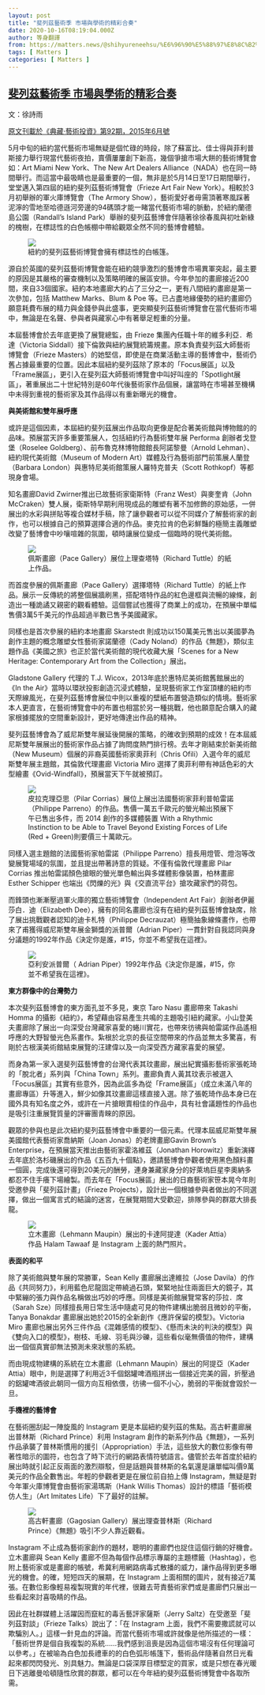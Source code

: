 ```yaml
---
layout: post
title: "斐列茲藝術季 市場與學術的精彩合奏"
date: 2020-10-16T08:19:04.000Z
author: 等身翻譯
from: https://matters.news/@shihyureneehsu/%E6%96%90%E5%88%97%E8%8C%B2%E8%97%9D%E8%A1%93%E5%AD%A3-%E5%B8%82%E5%A0%B4%E8%88%87%E5%AD%B8%E8%A1%93%E7%9A%84%E7%B2%BE%E5%BD%A9%E5%90%88%E5%A5%8F-bafyreieo76sirerb4yrwv5xxa6sdgh3dzeavlvzjpmb236w7nuv6puvr7m
tags: [ Matters ]
categories: [ Matters ]
---
```

<!--1602836344000-->
[斐列茲藝術季 市場與學術的精彩合奏](https://matters.news/@shihyureneehsu/%E6%96%90%E5%88%97%E8%8C%B2%E8%97%9D%E8%A1%93%E5%AD%A3-%E5%B8%82%E5%A0%B4%E8%88%87%E5%AD%B8%E8%A1%93%E7%9A%84%E7%B2%BE%E5%BD%A9%E5%90%88%E5%A5%8F-bafyreieo76sirerb4yrwv5xxa6sdgh3dzeavlvzjpmb236w7nuv6puvr7m)
------

<div>
<p>文：徐詩雨</p><p><u>原文刊載於《典藏‧藝術投資》第92期，2015年6月號</u></p><p>5月中旬的紐約當代藝術市場無疑是個忙碌的時段，除了蘇富比、佳士得與菲利普斯接力舉行現當代藝術夜拍，賣價屢屢創下新高，幾個爭搶市場大餅的藝術博覽會如：Art Miami New York、The New Art Dealers Alliance（NADA）也在同一時間舉行。而這當中最吸睛也是最重要的一個，無非是於5月14日至17日期間舉行，堂堂邁入第四屆的紐約斐列茲藝術博覽會（Frieze Art Fair New York）。相較於3月初舉辦的軍火庫博覽會（The Armory Show），藝術愛好者毋需頂著寒風踩著泥濘的雪地至哈德遜河旁邊的94碼頭才能一睹當代藝術市場的脈動，於紐約蘭德島公園（Randall’s Island Park）舉辦的斐列茲藝博會伴隨著徐徐春風與初吐新綠的槐樹，在標誌性的白色帳棚中帶給觀眾全然不同的藝博會體驗。</p><figure class="image"><img src="https://assets.matters.news/embed/a45af8ed-6bf5-45d7-9466-ef109a26e90b.jpeg" data-asset-id="a45af8ed-6bf5-45d7-9466-ef109a26e90b" referrerpolicy="no-referrer"><figcaption><span>紐約的斐列茲藝術博覽會擁有標誌性的白帳篷。</span></figcaption></figure><p>源自於英國的斐列茲藝術博覽會能在紐約競爭激烈的藝博會市場異軍突起，最主要的原因是其嚴格的審查機制以及策略明確的展區安排。今年參加的畫廊接近200間，來自33個國家。紐約本地畫廊大約占了三分之一，更有八間紐約畫廊是第一次參加，包括 Matthew Marks、Blum & Poe 等。已占盡地緣優勢的紐約畫廊仍願意耗費布展的精力與金錢參與此盛事，更突顯斐列茲藝術博覽會在當代藝術市場中，無論是在名聲、參與者與藏家心中有著舉足輕重的分量。</p><p>本屆藝博會於去年底更換了展覽總監，由 Frieze 集團內任職十年的維多利亞．希達（Victoria Siddall）接下倫敦與紐約展覽統籌規畫。原本負責斐列茲大師藝術博覽會（Frieze Masters）的她堅信，即使是在商業活動主導的藝博會中，藝術仍舊占據最重要的位置。因此本屆紐約斐列茲除了原本的「Focus展區」以及「Frame展區」，更引入在斐列茲大師藝術博覽會中叫好叫座的「Spotlight展區」，著重展出二十世紀特別是60年代後藝術家作品個展，讓當時在市場甚至機構中未得到重視的藝術家及其作品得以有重新曝光的機會。</p><p><strong>與美術館和雙年展呼應</strong></p><p>或許是這個因素，本屆紐約斐列茲展出作品取向更像是配合著美術館與博物館的的品味。預展當天許多重要策展人，包括紐約行為藝術雙年展 Performa 創辦者戈登堡（Roselee Goldberg）、前布魯克林博物館館長阿諾黎曼（Arnold Lehman）、紐約現代美術館（Museum of Modern Art）媒體及行為藝術部門前策展人蘭登（Barbara London）與惠特尼美術館策展人羅特克普夫（Scott Rothkopf）等都現身會場。</p><p>知名畫廊David Zwirner推出已故藝術家衛斯特（Franz West）與麥奎肯（John McCraken）雙人展，衛斯特早期利用現成品的雕塑有著不加修飾的原始感，一併展出的水彩與拼貼等複合媒材手稿，除了讓參觀者可以從不同媒介了解藝術家的創作，也可以根據自己的預算選擇合適的作品。麥克拉肯的色彩鮮豔的極簡主義雕塑改變了藝博會中吵嚷喧雜的氛圍，頓時讓展位變成一個臨時的現代美術館。</p><figure class="image"><img src="https://assets.matters.news/embed/88fe23af-817f-490f-a187-296341f3c32f.jpeg" referrerpolicy="no-referrer"><figcaption><span>佩斯畫廊（Pace Gallery）展位上理查塔特（Richard Tuttle）的紙上作品。</span></figcaption></figure><p>而首度參展的佩斯畫廊（Pace Gallery）選擇塔特（Richard Tuttle）的紙上作品。展示一反傳統的將整個展牆刷黑，搭配塔特作品的紅色邊框與流暢的線條，創造出一種詭譎又親密的觀看體驗。這個嘗試也獲得了商業上的成功，在預展中單幅售價3萬5千美元的作品超過半數已售予美國藏家。</p><p>同樣也是首次參展的紐約本地畫廊 Skarstedt 則成功以150萬美元售出以美國夢為創作主題的概念雕塑女性藝術家諾蘭德（Cady Noland）的作品《無題》，類似主題作品《美國之旅》也正於當代美術館的現代收藏大展「Scenes for a New Heritage: Contemporary Art from the Collection」展出。</p><p>Gladstone Gallery 代理的 T.J. Wicox，2013年底於惠特尼美術館舊館展出的《In the Air》當時以環狀投影創造沉浸式體驗，呈現藝術家工作室頂樓的紐約市天際線風光，在斐列茲藝博會展位中則以重複的壁紙布置營造類似的情境。藝術家本人更直言，在藝術博覽會中的布置也相當於另一種挑戰，他也願意配合購入的藏家根據擺放的空間重新設計，更好地傳達出作品的精神。</p><p>斐列茲藝博會為了威尼斯雙年展延後開展的策略，的確收到預期的成效！在本屆威尼斯雙年展展出的藝術家作品占據了詢問度熱門排行榜。去年才剛結束於新美術館（New Museum）個展的非裔英國藝術家奧菲利（Chris Ofili）入選今年的威尼斯雙年展主題館，其倫敦代理畫廊 Victoria Miro 選擇了奧菲利帶有神話色彩的大型繪畫《Ovid-Windfall》，預展當天下午就被預訂。</p><figure class="image"><img src="https://assets.matters.news/embed/f8eaad27-d868-49b5-bcbd-45b42e588c00.jpeg" referrerpolicy="no-referrer"><figcaption><span>皮拉克理亞思（Pilar Corrias）展位上展出法國藝術家菲利普帕雷諾 （Philippe Parreno）的作品。售價一萬五千歐元的螢光輸出預展下午已售出多件，而 2014 創作的多媒體裝置 With a Rhythmic Instinction to be Able to Travel Beyond Existing Forces of Life (Red + Green)則要價三十萬歐元。</span></figcaption></figure><p>同樣入選主題館的法國藝術家帕雷諾（Philippe Parreno）擅長用燈管、燈泡等改變展覽場域的氛圍，並且提出帶著詩意的質疑。不僅有倫敦代理畫廊 Pilar Corrias 推出帕雷諾顏色搶眼的螢光單色輸出與多媒體影像裝置，柏林畫廊 Esther Schipper 也端出《閃爍的光》與《交直流平台》搶攻藏家們的荷包。 </p><p>而鋒頭也漸漸壓過軍火庫的獨立藝術博覽會（Independent Art Fair）創辦者伊麗莎白．迪（Elizabeth Dee），擁有的同名畫廊也沒有在紐約斐列茲藝博會缺席，除了展出挑戰觀者認知的迪卡札特（Philippe Decrauzat）極簡抽象線條畫作，也帶來了甫獲得威尼斯雙年展金獅獎的派普爾（Adrian Piper）一貫針對自我認同與身分議題的1992年作品《決定你是誰，#15，你並不希望我在這裡》。</p><figure class="image"><img src="https://assets.matters.news/embed/18a1059e-911c-4973-9d3c-49a46e616b62.jpeg" referrerpolicy="no-referrer"><figcaption><span>亞利安派普爾（ Adrian Piper）1992年作品《決定你是誰，#15，你並不希望我在這裡》。</span></figcaption></figure><p><strong>東方群像中的台灣勢力</strong></p><p>本次斐列茲藝博會的東方面孔並不多見，東京 Taro Nasu 畫廊帶來 Takashi Homma 的攝影《紐約》，希望藉由容易產生共鳴的主題吸引紐約藏家。小山登美夫畫廊除了展出一向深受台灣藏家喜愛的蜷川實花，也帶來彷彿與帕雷諾作品遙相呼應的大野智螢光色系畫作。紮根於北京的長征空間帶來的作品並無太多驚喜，有剛於古根漢美術館結束展覽的汪建偉以及一向深受西方藏家喜愛的展望。</p><p>而身為第一家入選斐列茲藝博會的台灣代表其玟畫廊，展出紀實攝影藝術家張乾琦的「脫北者」系列與「China Town」系列。畫廊負責人黃其玟表示被選入「Focus展區」其實有些意外，因為此區多為從「Frame展區」（成立未滿八年的畫廊專區）升等進入，鮮少如像其玟畫廊這樣直接入選。除了張乾琦作品本身已在國外具有知名度之外，或許在一片搶眼賣相佳的作品中，具有社會議題性的作品也是吸引注重展覽質量的評審團青睞的原因。</p><p>觀眾的參與也是此次紐約斐列茲藝博會中重要的一個元素。代理本屆威尼斯雙年展美國館代表藝術家喬納斯（Joan Jonas）的老牌畫廊Gavin Brown’s Enterprise，在預展當天推出由藝術家霍洛維茲（Jonathan Horowitz）重新演繹去年底於洛杉磯展出的作品《五百九十個點》，邀請藝博會參觀者使用黑色顏料畫一個圓，完成後還可得到20美元的酬勞，連身兼藏家身分的好萊塢巨星李奧納多都忍不住手癢下場繪製。而去年在「Focus展區」展出的日裔藝術家笹本晃今年則受邀參與「斐列茲計畫」（Frieze Projects），設計出一個根據參與者做出的不同選擇，做出一個寓言式的結論的迷宮，在展覽期間大受歡迎，排隊參與的群眾大排長龍。</p><figure class="image"><img src="https://assets.matters.news/embed/288420b2-a690-453e-b319-bf346efe278e.jpeg" referrerpolicy="no-referrer"><figcaption><span>立木畫廊（Lehmann Maupin）展出的卡達阿提達（Kader Attia）作品 Halam Tawaaf 是 Instagram 上面的熱門照片。</span></figcaption></figure><p><strong>表面的和平</strong></p><p>除了美術館與雙年展的常勝軍，Sean Kelly 畫廊展出達維拉（Jose Davila）的作品《共同努力》，利用藍色尼龍固定帶繞過石頭，緊緊地扯住兩面巨大的鏡子，其中緊繃的張力與作品名稱做出巧妙的呼應。同樣是美術館展覽常客的莎拉．席（Sarah Sze）同樣擅長用日常生活中隨處可見的物件建構出脆弱且微妙的平衡，Tanya Bonakdar 畫廊展出她於2015的全新創作《應許保留的模型》。Victoria Miro 畫廊也展出另外三件作品《混雜感情的模型》、《懸而未決的判決的模型》與《雙向入口的模型》，樹枝、毛線、羽毛與沙礫，這些看似毫無價值的物件，建構出一個個真實卻無法預測未來狀態的系統。</p><p>而由現成物建構的系統在立木畫廊（Lehmann Maupin）展出的阿提亞（Kader Attia）眼中，則是選擇了利用近3千個鋁罐啤酒瓶拼出一個接近完美的圓，折壓過的鋁罐啤酒彼此朝同一個方向互相依偎，彷彿一個不小心，脆弱的平衡就會毀於一旦。</p><p><strong>手機裡的藝博會</strong></p><p>在藝術圈刮起一陣旋風的 Instagram  更是本屆紐約斐列茲的焦點。高古軒畫廊展出普林斯（Richard Prince）利用 Instagram 創作的新系列作品《無題》，一系列作品承襲了普林斯慣用的援引（Appropriation）手法，這些放大的數位影像有帶著性暗示的圖符，也包含了時下流行的網路表情符號語言。儘管於去年首度於紐約展出時就引起正反兩面的激烈辯駁，但是話題與普林斯的名氣還是讓單幅叫價9萬美元的作品全數售出。年輕的參觀者更是在展位前自拍上傳 Instagram，無疑是對今年軍火庫博覽會由藝術家湯瑪斯（Hank Willis Thomas）設計的標語「藝術模仿人生」（Art Imitates Life）下了最好的註解。</p><figure class="image"><img src="https://assets.matters.news/embed/d7f56dcd-1a61-4e98-895c-2490bcc18530.jpeg" referrerpolicy="no-referrer"><figcaption><span>高古軒畫廊（Gagosian Gallery）展出理查普林斯（Richard Prince）《無題》吸引不少人靠近觀看。</span></figcaption></figure><p>Instagram 不止成為藝術家創作的題材，聰明的畫廊們也捉住這個行銷的好機會。立木畫廊與 Sean Kelly 畫廊不但為每個作品標示專屬的主題標籤（Hashtag），也附上藝術家或是畫廊的帳號，希冀利用網路病毒式散播的威力，讓作品得到更多曝光的機會。的確，短短四天的展期，在 Instagram 上面相關的圖片，就有接近7萬張。在數位影像輕易複製現實的年代裡，很難去苛責藝術家們或是畫廊們只展出一些看起來討喜吸睛的作品。</p><p>因此在社群媒體上活躍因而竄紅的毒舌藝評家薩斯（Jerry Saltz）在受邀至「斐列茲對談」（Frieze Talks）說出了：「在 Instagram 上面，我們不需要撒謊就可以欺騙別人。」這樣一針見血的評論。而當代藝術市場或許就像是他所描述的一樣：「藝術世界是個自我複製的系統……我們感到沮喪是因為這個市場沒有任何理論可以參考。」在被喻為白色加長禮車的的白色弧形帳篷下，藝術品伴隨著自然日光看起來都閃閃發光、別具魅力。無論是口袋深厚目標堅定的買家，或是只想在春光暖日下逃離曼哈頓隨性欣賞的群眾，都可以在今年紐約斐列茲藝術博覽會中各取所需。</p><p><br></p>
</div>
